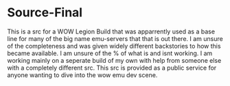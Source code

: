 # Source-Final
This is a src for a WOW Legion Build that was apparrently used as a base line for many of the big name emu-servers that that is out there. I am unsure of the completeness and was given widely different backstories to how this became available.
I am unsure of the % of what is and isnt working. I am working mainly on a seperate build of my own with help from someone else with a completely different src.
This src is provided as a public service for anyone wanting to dive into the wow emu dev scene. 
